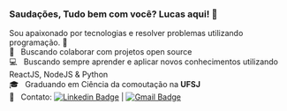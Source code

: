 ### Saudações, Tudo bem com você? Lucas aqui! 👋

Sou apaixonado por tecnologias e resolver problemas utilizando programação. 🤟
 <br/> :purple_heart: &nbsp; Buscando colaborar com projetos open source
 <br/> :computer: &nbsp; Buscando sempre aprender e aplicar novos conhecimentos utilizando ReactJS, NodeJS & Python
 <br/> 🎓 &nbsp; Graduando em Ciência da comoutação na **UFSJ**
 <br/> :email: &nbsp; Contato: [![Linkedin Badge](https://img.shields.io/badge/-LucasVidigal-blue?style=flat-square&logo=Linkedin&logoColor=white&link=https://www.linkedin.com/in/lucas-de-freitas-vidigal-66862513b/)](https://www.linkedin.com/in/lucas-de-freitas-vidigal-66862513b/) 
| 
[![Gmail Badge](https://img.shields.io/badge/-lucasvidigal3@gmail.com-c14438?style=flat-square&logo=Gmail&logoColor=white&link=mailto:lucasvidigal3@gmail.com)](mailto:lucasvidigal3@gmail.com)

